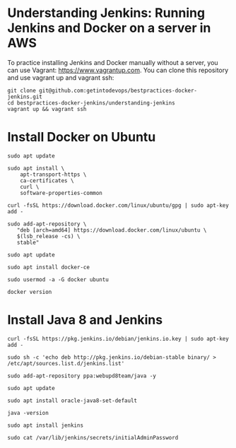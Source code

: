 # Understanding Jenkins: Running Jenkins and Docker on a server in AWS
To practice installing Jenkins and Docker manually without a server, you can use Vagrant: https://www.vagrantup.com. You can clone this repository and use vagrant up and vagrant ssh:
```
git clone git@github.com:getintodevops/bestpractices-docker-jenkins.git
cd bestpractices-docker-jenkins/understanding-jenkins
vagrant up && vagrant ssh
```

# Install Docker on Ubuntu
```
sudo apt update

sudo apt install \
    apt-transport-https \
    ca-certificates \
    curl \
    software-properties-common

curl -fsSL https://download.docker.com/linux/ubuntu/gpg | sudo apt-key add -

sudo add-apt-repository \
   "deb [arch=amd64] https://download.docker.com/linux/ubuntu \
   $(lsb_release -cs) \
   stable"

sudo apt update

sudo apt install docker-ce

sudo usermod -a -G docker ubuntu

docker version
```

# Install Java 8 and Jenkins
```
curl -fsSL https://pkg.jenkins.io/debian/jenkins.io.key | sudo apt-key add -

sudo sh -c 'echo deb http://pkg.jenkins.io/debian-stable binary/ > /etc/apt/sources.list.d/jenkins.list'

sudo add-apt-repository ppa:webupd8team/java -y

sudo apt update

sudo apt install oracle-java8-set-default

java -version

sudo apt install jenkins

sudo cat /var/lib/jenkins/secrets/initialAdminPassword
```
